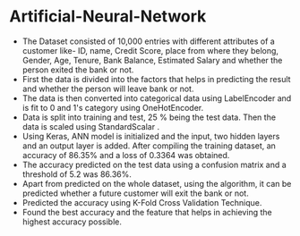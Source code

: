 # Artificial-Neural-Network

* The Dataset consisted of 10,000 entries with different attributes of a customer like- ID, name, Credit Score, place from where they belong, Gender, Age, Tenure, Bank Balance, Estimated Salary and whether the person exited the bank or not.
* First the data is divided into the factors that helps in predicting the result and whether the person will leave bank or not. 
* The data is then converted into categorical data using LabelEncoder and is fit to 0 and 1's category using OneHotEncoder. 
* Data is split into training and test, 25 % being the test data. Then the data is scaled using StandardScalar .
* Using Keras, ANN model is initialized and the input, two hidden layers and an output layer is added. After compiling the training dataset, an accuracy of 86.35% and a loss of 0.3364 was obtained. 
* The accuracy predicted on the test data using a confusion matrix and a threshold of 5.2 was 86.36%. 
* Apart from predicted on the whole dataset, using the algorithm, it can be predicted whether a future customer will exit the bank or not.
* Predicted the accuracy using K-Fold Cross Validation Technique. 
* Found the best accuracy and the feature that helps in achieving the highest accuracy possible.
